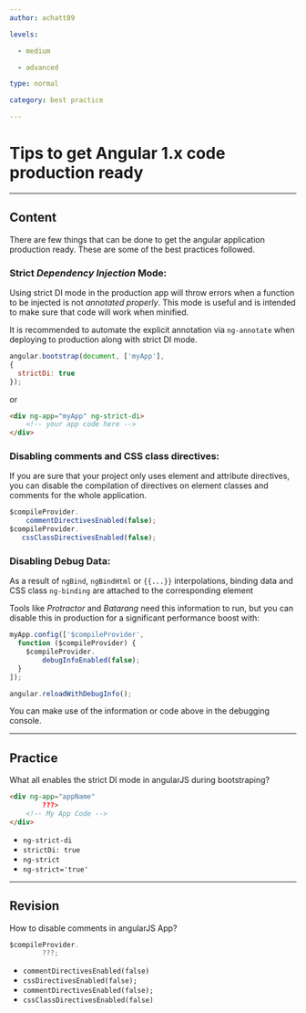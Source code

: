 ```yaml
---
author: achatt89

levels:

  - medium

  - advanced

type: normal

category: best practice

---
```

# Tips to get Angular 1.x code production ready

---
## Content

There are few things that can be done to get the angular application production ready. These are some of the best practices followed.

### Strict *Dependency Injection* Mode:

Using strict DI mode in the production app will throw errors when a function to be injected is not _annotated properly_.
This mode is useful and is intended to make sure that code will work when minified.

It is recommended to automate the explicit annotation via `ng-annotate` when deploying to production along with strict DI mode.

```js
angular.bootstrap(document, ['myApp'],
{
  strictDi: true
});
```
or

```html
<div ng-app="myApp" ng-strict-di>
    <!-- your app code here -->
</div>
```

### Disabling comments and CSS class directives:

If you are sure that your project only uses element and attribute directives, 
you can disable the compilation of directives on element classes and comments for the whole application.

```js
$compileProvider.
    commentDirectivesEnabled(false);
$compileProvider.
   cssClassDirectivesEnabled(false);
```

### Disabling Debug Data:

As a result of `ngBind`, `ngBindHtml` or `{{...}}` interpolations, 
binding data and CSS class `ng-binding` are attached to the corresponding element

Tools like _Protractor_ and _Batarang_ need this information to run, but you can disable this in 
production for a significant performance boost with:

```js
myApp.config(['$compileProvider', 
  function ($compileProvider) {
    $compileProvider.
        debugInfoEnabled(false);
  }
]);
```

```js
angular.reloadWithDebugInfo();
```

You can make use of the information or code above in the debugging console.
    
---
## Practice

What all enables the strict DI mode in angularJS during bootstraping?
```html
<div ng-app="appName" 
        ???>
    <!-- My App Code -->
</div>
```
* `ng-strict-di`
* `strictDi: true`
* `ng-strict`
* `ng-strict='true'`

---
## Revision

How to disable comments in angularJS App?
```js
$compileProvider.
        ???;
```
* `commentDirectivesEnabled(false)`
* `cssDirectivesEnabled(false);`
* `commentDirectivesEnabled(false);`
* `cssClassDirectivesEnabled(false)`
